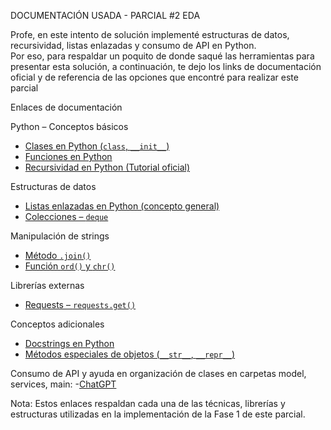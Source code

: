 DOCUMENTACIÓN USADA - PARCIAL #2 EDA

Profe, en este intento de solución implementé estructuras de datos, recursividad, listas enlazadas y consumo de API en Python.  
Por eso, para respaldar un poquito de donde saqué las herramientas para presentar esta solución, a continuación, te dejo los links de documentación oficial y de referencia de las opciones que encontré para realizar este parcial

Enlaces de documentación

Python – Conceptos básicos
- [Clases en Python (`class`, `__init__`)](https://docs.python.org/3/tutorial/classes.html)
- [Funciones en Python](https://docs.python.org/3/tutorial/controlflow.html#defining-functions)
- [Recursividad en Python (Tutorial oficial)](https://docs.python.org/3/tutorial/controlflow.html#recursion)

Estructuras de datos
- [Listas enlazadas en Python (concepto general)](https://realpython.com/linked-lists-python/)
- [Colecciones – `deque`](https://docs.python.org/3/library/collections.html#collections.deque)

Manipulación de strings
- [Método `.join()`](https://docs.python.org/3/library/stdtypes.html#str.join)
- [Función `ord()` y `chr()`](https://docs.python.org/3/library/functions.html#ord)

Librerías externas
- [Requests – `requests.get()`](https://requests.readthedocs.io/en/latest/user/quickstart/)

Conceptos adicionales
- [Docstrings en Python](https://peps.python.org/pep-0257/)
- [Métodos especiales de objetos (`__str__`, `__repr__`)](https://docs.python.org/3/reference/datamodel.html#object.__repr__)

Consumo de API y ayuda en organización de clases en carpetas model, services, main:
-[ChatGPT](https://chatgpt.com/)

Nota:
Estos enlaces respaldan cada una de las técnicas, librerías y estructuras utilizadas en la implementación de la Fase 1 de este parcial.
